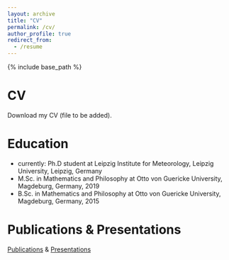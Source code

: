 ```yaml
---
layout: archive
title: "CV"
permalink: /cv/
author_profile: true
redirect_from:
  - /resume
---
```


{% include base_path %}

CV
=====
Download my CV (file to be added).

Education
======
* currently: Ph.D student at Leipzig Institute for Meteorology, Leipzig University, Leipzig, Germany
* M.Sc. in Mathematics and Philosophy at Otto von Guericke University, Magdeburg, Germany, 2019
* B.Sc. in Mathematics and Philosophy at Otto von Guericke University, Magdeburg, Germany, 2015

Publications & Presentations
======
[Publications](https://felix-mue.github.io/publications/) & [Presentations](https://felix-mue.github.io/presentations/)
